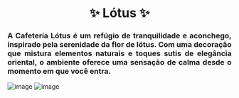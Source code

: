 <h1 align='center'> ✨ Lótus ✨ </h1>

<h3 align='justify'> A Cafeteria Lótus é um refúgio de tranquilidade e aconchego, inspirado pela serenidade da flor de lótus. Com uma decoração que mistura elementos naturais e toques sutis de elegância oriental, o ambiente oferece uma sensação de calma desde o momento em que você entra. </h3>

![image](https://github.com/user-attachments/assets/1f87a75e-6221-46e4-9fa3-7bd8fafd6d34)
![image](https://github.com/user-attachments/assets/55c0d51f-d5fd-4c5b-9c3a-9f3d4f88d5f2)
